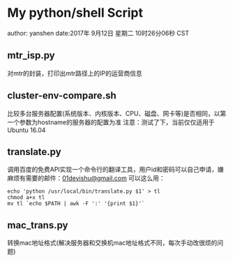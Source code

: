 # My python/shell Script

author: yanshen
date:2017年 9月12日 星期二 10时26分06秒 CST

## mtr_isp.py
对mtr的封装，打印出mtr路径上的IP的运营商信息

## cluster-env-compare.sh
比较多台服务器配置(系统版本、内核版本、CPU、磁盘、网卡等)是否相同，以第一个参数为hostname的服务器的配置为准
注意：测试了下，当前仅仅适用于Ubuntu 16.04

## translate.py
调用百度的免费API实现一个命令行的翻译工具，用户id和密码可以自己申请，嫌麻烦有需要的邮件：01deyishu@gmail.com
可以这么用：
```
echo 'python /usr/local/bin/translate.py $1' > tl
chmod a+x tl
mv tl `echo $PATH | awk -F ':' '{print $1}'`
```

## mac_trans.py
转换mac地址格式(解决服务器和交换机mac地址格式不同，每次手动改很烦的问题)
